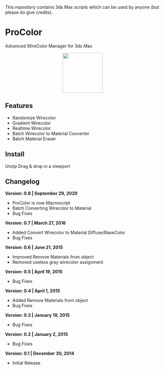 This repository contains 3ds Max scripts which can be used by anyone (but please do give credits).

# ProColor
Advanced WireColor Manager for 3ds Max

<p align="center">
  <img width="130" height="130" src="https://raw.githubusercontent.com/markaelie/ProColor/master/Various/ProColor_Window.png">
</p>

## Features
- Randomize Wirecolor
- Gradient Wirecolor
- Realtime Wirecolor
- Batch Wirecolor to Material Converter
- Batch Material Eraser

## Install
Unzip
Drag & drop in a viewport
 


## Changelog
  
__Version: 0.8 | September 29, 2020__
- ProColor is now Macroscript  
- Batch Converting Wirecolor to Material  
- Bug Fixes  
  
__Version: 0.7 | March 27, 2016__  
- Added Convert Wirecolor to Material Diffuse/BaseColor
- Bug Fixes  
  
__Version: 0.6 | June 21, 2015__  
- Improved Remove Materials from object
- Removed useless gray wirecolor assignment  
  
__Version: 0.5 | April 19, 2015__  
- Bug Fixes  
  
__Version: 0.4 | April 1, 2015__  
- Added Remove Materials from object
- Bug Fixes  
  
__Version: 0.3 | January 19, 2015__  
- Bug Fixes  
  
__Version: 0.2 | January 2, 2015__  
- Bug Fixes  
  
__Version: 0.1 | December 30, 2014__  
- Initial Release  
